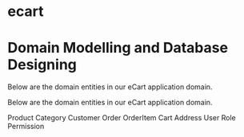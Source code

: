 # ecart
# Domain Modelling and Database Designing

Below are the domain entities in our eCart application domain.

Below are the domain entities in our eCart application domain.

Product
Category
Customer
Order
OrderItem
Cart
Address
User
Role
Permission
